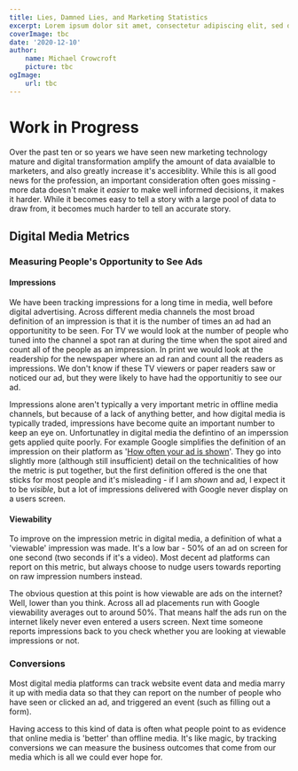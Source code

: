 ```yaml
---
title: Lies, Damned Lies, and Marketing Statistics
excerpt: Lorem ipsum dolor sit amet, consectetur adipiscing elit, sed do eiusmod tempor incididunt ut labore et dolore magna aliqua. Praesent elementum facilisis leo vel fringilla est ullamcorper eget. At imperdiet dui accumsan sit amet nulla facilities morbi tempus.
coverImage: tbc
date: '2020-12-10'
author:
    name: Michael Crowcroft
    picture: tbc
ogImage:
    url: tbc
---
```


# Work in Progress

Over the past ten or so years we have seen new marketing technology mature and digital transformation amplify the amount of data avaialble to marketers, and also greatly increase it's accesiblity. While this is all good news for the profession, an important consideration often goes missing - more data doesn't make it *easier* to make well informed decisions, it makes it harder. While it becomes easy to tell a story with a large pool of data to draw from, it becomes much harder to tell an accurate story.

## Digital Media Metrics

### Measuring People's Opportunity to See Ads

#### Impressions

We have been tracking impressions for a long time in media, well before digital advertising. Across different media channels the most broad definition of an impression is that it is the number of times an ad had an opportunitity to be seen. For TV we would look at the number of people who tuned into the channel a spot ran at during the time when the spot aired and count all of the people as an impression. In print we would look at the readership for the newspaper where an ad ran and count all the readers as impressions. We don't know if these TV viewers or paper readers saw or noticed our ad, but they were likely to have had the opportunitiy to see our ad.

Impressions alone aren't typically a very important metric in offline media channels, but because of a lack of anything better, and how digital media is typically traded, impressions have become quite an important number to keep an eye on. Unfortunatley in digital media the defintino of an imperssion gets applied quite poorly. For example Google simplifies the definition of an impression on their platform as '[How often your ad is shown](https://support.google.com/google-ads/answer/6320)'. They go into slightly more (although still insufficient) detail on the technicalities of how the metric is put together, but the first definition offered is the one that sticks for most people and it's misleading - if I am *shown* and ad, I expect it to be *visible*, but a lot of impressions delivered with Google never display on a users screen.

#### Viewability

To improve on the impression metric in digital media, a definition of what a 'viewable' impression was made. It's a low bar - 50% of an ad on screen for one second (two seconds if it's a video). Most decent ad platforms can report on this metric, but always choose to nudge users towards reporting on raw impression numbers instead.

The obvious question at this point is how viewable are ads on the internet? Well, lower than you think. Across all ad placements run with Google viewability averages out to around 50%. That means half the ads run on the internet likely never even entered a users screen. Next time someone reports impressions back to you check whether you are looking at viewable impressions or not.

### Conversions

Most digital media platforms can track website event data and media marry it up with media data so that they can report on the number of people who have seen or clicked an ad, and triggered an event (such as filling out a form).

Having access to this kind of data is often what people point to as evidence that online media is 'better' than offline media. It's like magic, by tracking conversions we can measure the business outcomes that come from our media which is all we could ever hope for.